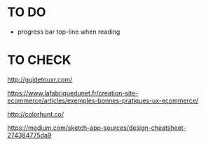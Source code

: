 # TO DO
- progress bar top-line when reading 


# TO CHECK
http://guidetouxr.com/ 

https://www.lafabriquedunet.fr/creation-site-ecommerce/articles/exemples-bonnes-pratiques-ux-ecommerce/ 

http://colorhunt.co/ 

https://medium.com/sketch-app-sources/design-cheatsheet-274384775da9 